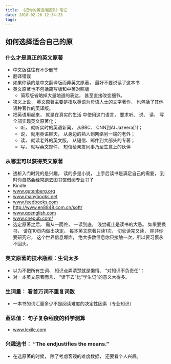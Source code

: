 ```yaml
---
title: 《把你的英语用起来》笔记
date: 2018-02-26 12:34:23
tags:
---
```


## 如何选择适合自己的原
### 什么才是真正的英文原著
* 中文版往往有不少删节
* 翻译错误
* 如果你读的是中文翻译版而非英文原著， 最好不要说读了这本书
* 英文原著也不包括简写版和中英对照版
  - 简写版省略掉大量地道的表达， 甚至直接改变细节。
* 狭义上说， 英文原著主要是指以英语为母语人士的文字著作， 也包括了其他语种著作的英译版。
* 把英语用起来， 就是在真实的生活
中使用这门语言， 要求听、 说、 读、
写全部实现英文原著化：
  - 听， 就听实时的英语新闻， 从BBC、 CNN到Al Jazeera[1]；
  - 说， 就用英语聊天， 从身边的熟人到网络另一端的老外；
  - 读， 就读老外的英文版， 从短信、邮件到大部头的专著；
  - 写， 就写英文邮件、 短信给亲友同事乃至生意上的伙伴

### 从哪里可以获得英文原著
  * 透析入门时凭的是兴趣， 读的多是小说， 上手后读书是满足自己的需要， 到时你自然会经常跑去图书馆借阅专业书了
  * Kindle
  * www.gutenberg.org
  * www.manybooks.net
  * www.feedbooks.com
  * http://www.en8848.com.cn/soft/
  * www.qcenglish.com
  * www.cnepub.com/
  * 选定原著之后， 需从一而终， 一读到底， 浅尝辄止是读书的大忌。 如果要换书， 请在10页内做出决定。 每本英文原著只读1次， 切忌读完又读， 除非你要研究它， 这个世界信息爆炸， 绝大多数信息你只接触一次，所以要习惯永不回头。

### 英文原著的技术瓶颈：生词太多
  * 以为不把所有生词、 知识点弄清楚就是懒惰、 “对知识不负责任”：
  * 对一本英文原著而言， “读下去”比“学生词”的意义大得多。

### 生词量： 看首万词不重复词数
  * 一本书的词汇量多少不是阅读难度的决定性因素（专业知识）
### 蓝思值： 句子复杂程度的科学测算
  * www.lexile.com
### 兴趣选书： “The endjustifies the means.”
  * 在选原著的时候， 除了考虑客观的难度数据， 还要看个人兴趣。
  
